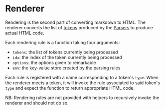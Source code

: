 # Renderer

Rendering is the second part of converting markdown to HTML. The renderer
converts the list of [tokens][parser] produced by the [Parsers][parser] to
produce actual HTML code.

Each rendering rule is a function taking four arguments:

* `tokens`: the list of tokens currently being processed
* `idx`: the index of the token currently being processed
* `options`: the options given to remarkable
* `env`: the key-value store created by the parsing rules

Each rule is registered with a name corresponding to a token's `type`. When the
renderer meets a token, it will invoke the rule associated to said token's
`type` and expect the function to return appropriate HTML code.

NB: Rendering rules are not provided with helpers to recursively invoke the renderer
and should not do so.

[parser]: parser.md
